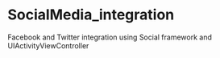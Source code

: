 # SocialMedia_integration

Facebook and Twitter integration using Social framework and UIActivityViewController
